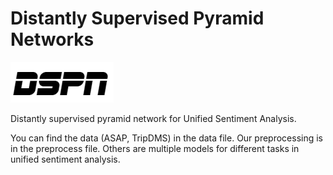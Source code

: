 
# Distantly Supervised Pyramid Networks


![DSPN](logo.png)


Distantly supervised pyramid network for Unified Sentiment Analysis.

You can find the data (ASAP, TripDMS) in the data file. Our preprocessing is in the preprocess file. Others are multiple models for different tasks in unified sentiment analysis.
